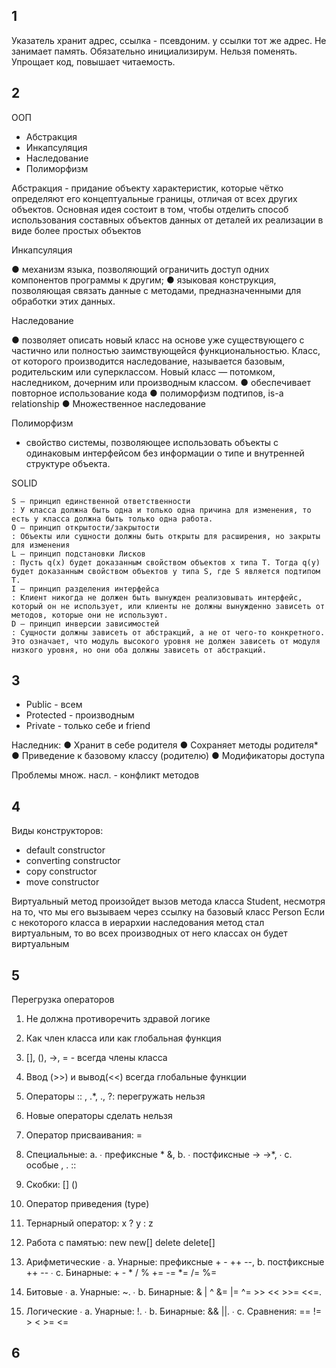 ## 1
Указатель хранит адрес, ссылка - псевдоним. у ссылки тот же адрес. Не занимает память. Обязательно инициализирум. Нельзя поменять. Упрощает код, повышает читаемость.
## 2
ООП
* Абстракция
* Инкапсуляция
* Наследование
* Полиморфизм

Абстракция - придание объекту характеристик, которые чётко определяют его
концептуальные границы, отличая от всех других объектов.
Основная идея состоит в том, чтобы отделить способ
использования составных объектов данных от деталей их
реализации в виде более простых объектов

Инкапсуляция

● механизм языка, позволяющий ограничить доступ одних компонентов
программы к другим;
● языковая конструкция, позволяющая связать данные с методами,
предназначенными для обработки этих данных.

Наследование

● позволяет описать новый класс на основе уже существующего с частично или
полностью заимствующейся функциональностью. Класс, от которого производится
наследование, называется базовым, родительским или суперклассом. Новый
класс — потомком, наследником, дочерним или производным классом.
● обеспечивает повторное использование кода
● полиморфизм подтипов, is-a relationship
● Множественное наследование

Полиморфизм
- свойство системы, позволяющее использовать объекты с одинаковым
интерфейсом без информации о типе и внутренней структуре объекта.

SOLID

    S — принцип единственной ответственности
	: У класса должна быть одна и только одна причина для изменения, то есть у класса должна быть только одна работа.
    O — принцип открытости/закрытости
	: Объекты или сущности должны быть открыты для расширения, но закрыты для изменения
    L — принцип подстановки Лисков
	: Пусть q(x) будет доказанным свойством объектов x типа T. Тогда q(y) будет доказанным свойством объектов y типа S, где S является подтипом T.
    I — принцип разделения интерфейса
	: Клиент никогда не должен быть вынужден реализовывать интерфейс, который он не использует, или клиенты не должны вынужденно зависеть от методов, которые они не используют.
    D — принцип инверсии зависимостей
	: Сущности должны зависеть от абстракций, а не от чего-то конкретного. Это означает, что модуль высокого уровня не должен зависеть от модуля низкого уровня, но они оба должны зависеть от абстракций.



## 3
* Public - всем 
* Protected - производным
* Private - только себе и friend

Наследник:
● Хранит в себе родителя
● Сохраняет методы родителя*
● Приведение к базовому классу (родителю)
● Модификаторы доступа

Проблемы множ. насл. - конфликт методов

## 4

Виды конструкторов:
- default constructor
- converting constructor
- copy constructor
- move constructor

Виртуальный метод 
произойдет вызов метода класса Student, несмотря на то, что мы его вызываем через ссылку на базовый класс Person
Если с некоторого класса в иерархии наследования метод стал виртуальным, то во всех производных от него классах он будет виртуальным

## 5

Перегрузка операторов

1. Не должна противоречить здравой логике
2. Как член класса или как глобальная функция
3. [], (), ->, = - всегда члены класса
4. Ввод (>>) и вывод(<<) всегда глобальные функции
5. Операторы :: , .*, ., ?: перегружать нельзя
6. Новые операторы сделать нельзя


1. Оператор присваивания: =
2. Специальные:
a. ∙ префиксные * &,
b. ∙ постфиксные -> ->*, ∙
c. особые , . ::
3. Скобки: [] ()
4. Оператор приведения (type)
5. Тернарный оператор: x ? y : z
6. Работа с памятью: new new[] delete delete[]

1. Арифметические ∙
a. Унарные: префиксные + - ++ --,
b. постфиксные ++ -- ∙
c. Бинарные: + - * / % += -= *= /= %=
2. Битовые ∙
a. Унарные: ~. ∙
b. Бинарные: & | ^ &= |= ^= >> << >>= <<=.
3. Логические ∙
a. Унарные: !. ∙
b. Бинарные: && ||. ∙
c. Сравнения: == != > < >= <=


## 6
